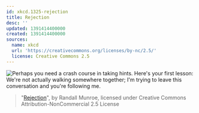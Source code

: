 ```yaml
---
id: xkcd.1325-rejection
title: Rejection
desc: ''
updated: 1391414400000
created: 1391414400000
sources:
  name: xkcd
  url: 'https://creativecommons.org/licenses/by-nc/2.5/'
  license: Creative Commons 2.5
---
```

![Perhaps you need a crash course in taking hints. Here's your first lesson: We're not actually walking somewhere together; I'm trying to leave this conversation and you're following me.](https://imgs.xkcd.com/comics/rejection.png)
> "[Rejection](https://xkcd.com/1325/)", by Randall Munroe, licensed under Creative Commons Attribution-NonCommercial 2.5 License

